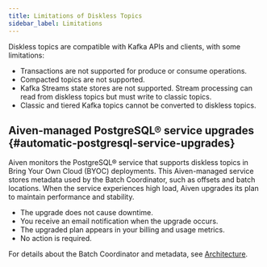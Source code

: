 ```yaml
---
title: Limitations of Diskless Topics
sidebar_label: Limitations
---
```


Diskless topics are compatible with Kafka APIs and clients, with some limitations:

- Transactions are not supported for produce or consume operations.
- Compacted topics are not supported.
- Kafka Streams state stores are not supported. Stream processing can read from diskless
  topics but must write to classic topics.
- Classic and tiered Kafka topics cannot be converted to diskless topics.

## Aiven-managed PostgreSQL® service upgrades {#automatic-postgresql-service-upgrades}

Aiven monitors the PostgreSQL® service that supports diskless topics in
Bring Your Own Cloud (BYOC) deployments.
This Aiven-managed service stores metadata used by the Batch Coordinator, such as
offsets and batch locations.
When the service experiences high load, Aiven upgrades its plan to maintain performance and
stability.

- The upgrade does not cause downtime.
- You receive an email notification when the upgrade occurs.
- The upgraded plan appears in your billing and usage metrics.
- No action is required.

For details about the Batch Coordinator and metadata,
see [Architecture](/docs/products/kafka/diskless/concepts/architecture#batch-coordinator-and-metadata).
